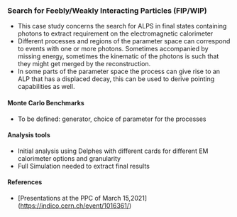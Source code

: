 ### Search for Feebly/Weakly Interacting Particles (FIP/WIP) 

- This case study concerns the search for ALPS in final states containing photons to extract requirement on the electromagnetic calorimeter 
- Different processes and regions of the parameter space can correspond to events with one or more photons. Sometimes accompanied by missing energy, 
sometimes the kinematic of the photons is such that they might get merged by the reconstruction. 
- In some parts of the parameter space the process can give rise to an ALP that has a displaced decay, this can be used to derive pointing capabilities as well. 

#### Monte Carlo Benchmarks 

- To be defined: generator, choice of parameter for the processes 


#### Analysis tools 

- Initial analysis using Delphes with different cards for different EM calorimeter options and granularity
- Full Simulation needed to extract final results 

#### References
- [Presentations at the PPC of March 15,2021] (https://indico.cern.ch/event/1016361/) 

